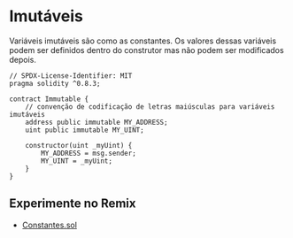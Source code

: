 # Imutáveis

Variáveis imutáveis são como as constantes. Os valores dessas variáveis podem ser definidos dentro do construtor mas não podem ser modificados depois.

```solidity
// SPDX-License-Identifier: MIT
pragma solidity ^0.8.3;

contract Immutable {
    // convenção de codificação de letras maiúsculas para variáveis imutáveis
    address public immutable MY_ADDRESS;
    uint public immutable MY_UINT;

    constructor(uint _myUint) {
        MY_ADDRESS = msg.sender;
        MY_UINT = _myUint;
    }
}
```

## Experimente no Remix

- [Constantes.sol](https://remix.ethereum.org/#code=Ly8gU1BEWC1MaWNlbnNlLUlkZW50aWZpZXI6IE1JVApwcmFnbWEgc29saWRpdHkgXjAuOC4xMzsKCmNvbnRyYWN0IENvbnN0YW50cyB7CiAgICAvLyBDb252ZW5jYW8gZGUgY29kaWZpY2FjYW8gcGFyYSB2YXJpYXZlaXMgY29uc3RhbnRlcyBlbSBtYWl1c2N1bGFzCiAgICBhZGRyZXNzIHB1YmxpYyBjb25zdGFudCBNWV9BRERSRVNTID0gMHg3Nzc3ODg4ODk5OTlBYUFBYkJiYkNjY2NkZERkZWVlRWZGRmZDY0NjOwogICAgdWludCBwdWJsaWMgY29uc3RhbnQgTVlfVUlOVCA9IDEyMzsKfQ==)
